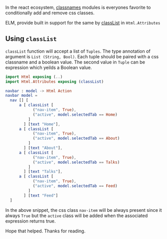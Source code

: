 <!--


---
 'ELM : Adding and removing CSS classes conditionally'
excerpt: 'ELM : Adding and removing CSS classes conditionally'
date: 2017-11-07 00:00:00 IST
updated: 2018-04-01 05:00:00 IST
categories: elm
tags: elm
---

-->
<!DOCTYPE html>
<html>

<head>
  <title>basic-git-workflow</title>
  <meta charset="utf-8">
  <meta name="viewport" content="width=device-width, initial-scale=1.0">


  <link rel="stylesheet" href="./css/bootstrap.css">
  <link rel="stylesheet" href="./css/bootstrap.grid.css">
  <link rel="stylesheet" href="./css/bootstrap.min.css">
  <link rel="stylesheet" href="./css/bootstrap-reboot.min.css">
  <link rel="stylesheet" href="./css/bootstrap.css.map">
  <link rel="stylesheet" href="./css/blog-home.css">
  <link rel="stylesheet" href="./css/prism.css">
  <script async defer src="./css/prism.js"></script>
</head>

<body>

In the react ecosystem, [classnames](https://www.npmjs.com/package/classnames) modules is everyones favorite to conditionally add and remove css classes. 

ELM, provide built in support for the same by [classList](http://package.elm-lang.org/packages/elm-lang/html/2.0.0/Html-Attributes#classList) in `Html.Attributes`

## Using `classList`

`classList` function will accept a list of `Tuples`. The type annotation of argument is `List (String, Bool)`. Each tuple should be paired with a css classname and a boolean value. The second value in `Tuple` can be expression which yeilds a Boolean value.

```elm
import Html exposing (..)
import Html.Attributes exposing (classList)

navbar : model -> Html Action
navbar model =
  nav [] [
      a [ classList [
            ("nav-item", True),
            ("active", model.selectedTab == Home)
          ]
        ] [text "Home"],
      a [ classList [
            ("nav-item", True),
            ("active", model.selectedTab == About)
          ]
        ] [text "About"],
      a [ classList [
            ("nav-item", True),
            ("active", model.selectedTab == Talks)
          ]
        ] [text "Talks"],
      a [ classList [
            ("nav-item", True),
            ("active", model.selectedTab == Feed)
          ]
        ] [text "Feed"]
  ]
```

In the above snippet, the css class `nav-item` will be always present since it always `True` but the `active`
class will be added when the associated expression returns true.

Hope that helped. Thanks for reading.

